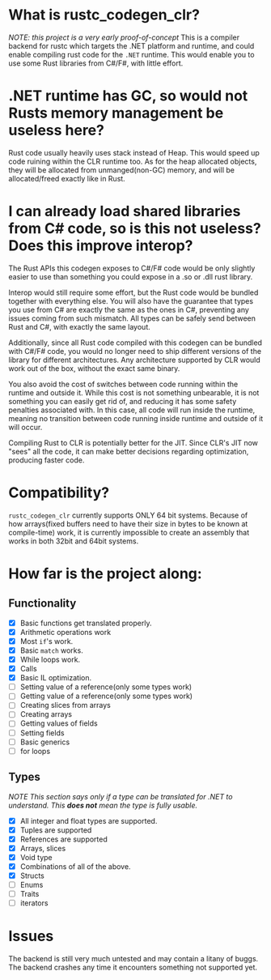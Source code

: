 # What is rustc_codegen_clr?
*NOTE: this project is a very early proof-of-concept*
This is a compiler backend for rustc which targets the .NET platform and runtime, and could enable compiling rust code for the `.NET` runtime. This would enable you to use some Rust libraries from C#/F#, with little effort. 
# .NET runtime has GC, so would not Rusts memory management be useless here?
Rust code usually heavily uses stack instead of Heap. This would speed up code ruining within the CLR runtime too. As for the heap allocated objects, they will be allocated from unmanged(non-GC) memory, and will be allocated/freed exactly like in Rust.
# I can already load shared libraries from C# code, so is this not useless? Does this improve interop?
The Rust APIs this codegen exposes to C#/F# code would be only slightly easier to use than something you could expose in a .so or .dll rust library.

Interop would still require some effort, but the Rust code would be bundled together with everything else. You will also have the guarantee that types you use from C# are exactly the same as the ones in C#, preventing any issues coming from such mismatch. All types can be safely send between Rust and C#, with exactly the same layout.

Additionally, since all Rust code compiled with this codegen can be bundled with C#/F# code, you would no longer need to ship different versions of the library for different architectures. Any architecture supported by CLR would work out of the box, without the exact same binary.

You also avoid the cost of switches between code running within the runtime and outside it. While this cost is not something unbearable, it is not something you can easily get rid of, and reducing it has some safety penalties associated with. In this case, all code will run inside the runtime, meaning no transition between code running inside runtime and outside of it will occur.

Compiling Rust to CLR is potentially better for the JIT. Since CLR's JIT now "sees" all the code, it can make better decisions regarding optimization, producing faster code.
# Compatibility?
`rustc_codegen_clr` currently supports ONLY 64 bit systems. Because of how arrays(fixed buffers need to have their size in bytes to be known at compile-time) work, it is currently impossible to create an assembly that works in both 32bit and 64bit  systems.
# How far is the project along:
## Functionality
- [X] Basic functions get translated properly. 
- [X] Arithmetic operations work
- [X] Most `if`'s work.
- [X] Basic `match` works.
- [X] While loops work.
- [X] Calls
- [X] Basic IL optimization.
- [ ] Setting value of a reference(only some types work)
- [ ] Getting value of a reference(only some types work)
- [ ] Creating slices from arrays
- [ ] Creating arrays
- [ ] Getting values of fields
- [ ] Setting fields
- [ ] Basic generics
- [ ] for loops
## Types
*NOTE This section says only if a type can be translated for .NET to understand. This **does not** mean the type is fully usable.*
- [X] All integer and float types are supported.
- [X] Tuples are supported
- [X] References are supported
- [X] Arrays, slices
- [X] Void type
- [X] Combinations of all of the above. 
- [X] Structs
- [ ] Enums
- [ ] Traits
- [ ] iterators
# Issues
The backend is still very much untested and may contain a litany of buggs.
The backend crashes any time it encounters something not supported yet.
